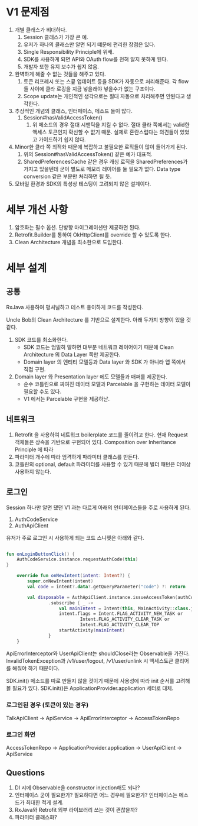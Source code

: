 # V1 문제점

1. 개별 클래스가 비대하다.
    1. Session 클래스가 가장 큰 예.
    1. 유저가 하나의 클래스만 알면 되기 떄문에 편리한 장점은 있다.
    1. Single Responsibility Principle에 위배.
    1. SDK를 사용하게 되면 API와 OAuth flow를 전혀 알지 못하게 된다.
    1. 개발자 또한 유지 보수가 쉽지 않음.
1. 완벽하게 해줄 수 없는 것들을 해주고 있다.
    1. 토큰 리프레시 또는 스콮 업데이트 등을 SDK가 자동으로 처리해준다.
    각 flow들 사이에 클라 로깅을 지금 넣을래야 넣을수가 없는 구조이다.
    1. Scope update는 개인적인 생각으로는 절대 자동으로 처리해주면 안된다고 생각한다.
1. 추상적인 개념의 클래스, 인터페이스, 메소드 들이 많다.
    1. Session#hasValidAccessToken()
        1. 위 메소드의 경우 절대 시맨틱을 지킬 수 없다.
        절대 클라 쪽에서는 valid한 액세스 토큰인지 확신할 수 없기 때문.
        실제로 혼란스럽다는 의견들이 있었고 가이드하기 쉽지 않다.
1. Minor한 클라 쪽 최적화 때문에 복잡하고 불필요한 로직들이 많이 들어가게 된다.
    1. 위의 Session#hasValidAccessToken() 같은 예가 대표적.
    1. SharedPreferencesCache 같은 경우 캐싱 로직을 SharedPreferences가 가지고 있을텐데 굳이 별도로 메모리 레이어를 둘 필요가 없다.
    Data type conversion 같은 부분만 처리하면 될 듯.
1.  모바일 환경과 SDK의 특성상 테스팅이 고려되지 않은 설계이다.

# 세부 개선 사항
1. 암호화는 필수 옵션. 단방향 마이그레이션만 제공하면 된다.
1. Retrofit.Builder를 통하여 OkHttpClient를 override 할 수 있도록 한다.
1. Clean Architecture 개념을 최소한으로 도입한다.

# 세부 설계

## 공통

RxJava 사용하여 펑셔널하고 테스트 용이하게 코드를 작성한다.

Uncle Bob의 Clean Architecture 를 기반으로 설계한다. 아래 두가지 방향이 있을 것 같다.

1. SDK 코드를 최소화한다.
    - SDK 코드는 엄밀히 말하면 대부분 네트워크 레이어이기 때문에 Clean Architecture 의 Data Layer 쪽만 제공한다.
    - Domain layer 의 엔티티 모델등과 Data layer 와 SDK 가 아니라 앱 쪽에서 직접 구현.
1. Domain layer 와 Presentation layer 에도 모델들과 매퍼를 제공한다.
    - 순수 코틀린으로 짜여진 데이터 모델과 Parcelable 을 구현하는 데이터 모델이 필요할 수도 있다.
    - V1 에서는 Parcelable 구현을 제공하낟.

## 네트워크

1. Retrofit 을 사용하여 네트워크 boilerplate 코드를 줄이려고 한다.
현재 Request 객체들은 상속을 기반으로 구현되어 있다.
Composition over Inheritance Principle 에 따라
1. 파라미터 개수에 따라 엄격하게 파라미터 클래스를 만든다.
1. 코틀린의 optional, default  파라미터를 사용할 수 있기 때문에 빌더 패턴은 더이상 사용하지 않는다.

## 로그인

Session 하나만 알면 됐던 V1 과는 다르게 아래의 인터페이스들을 주로 사용하게 된다.

1. AuthCodeService
1. AuthApiClient

유저가 주로 로그인 시 사용하게 되는 코드 스니펫은 아래와 같다.

```kotlin

fun onLoginButtonClick() {
    AuthCodeService.instance.requestAuthCode(this)
}

    override fun onNewIntent(intent: Intent?) {
        super.onNewIntent(intent)
        val code = intent?.data?.getQueryParameter("code") ?: return

        val disposable = AuthApiClient.instance.issueAccessToken(authCode = code)
                .subscribe { _ ->
                    val mainIntent = Intent(this, MainActivity::class.java)
                    intent.flags = Intent.FLAG_ACTIVITY_NEW_TASK or
                            Intent.FLAG_ACTIVITY_CLEAR_TASK or
                            Intent.FLAG_ACTIVITY_CLEAR_TOP
                    startActivity(mainIntent)
                }
    }


```

ApiErrorInterceptor와 UserApiClient는 shouldClose라는 Observable을 가진다.
InvalidTokenException과 /v1/user/logout, /v1/user/unlink 시 액세스토큰 클리어를 해줘야 하기 때문이다.

SDK.init() 메소드를 따로 만들지 않을 것이기 때문에 사용성에 따라 init 순서를 고려해볼 필요가 있다.
SDK.init()은 ApplicationProvider.application 세터로 대체.

### 로그인된 경우 (토큰이 있는 경우)
TalkApiClient -> ApiService -> ApiErrorInterceptor -> AccessTokenRepo


### 로그인 화면
AccessTokenRepo -> ApplicationProvider.application -> UserApiClient -> ApiService

## Questions
1. DI 시에 Observable을 constructor injection해도 되나?
1. 인터페이스 굳이 필요한가? 필요하다면 어느 경우에 필요한가? 인터페이스는 메소드가 최대한 적게 설계.
1. RxJava와 Retrofit 외부 라이브러리 쓰는 것이 괜찮을까?
1. 파라미터 클래스화?
